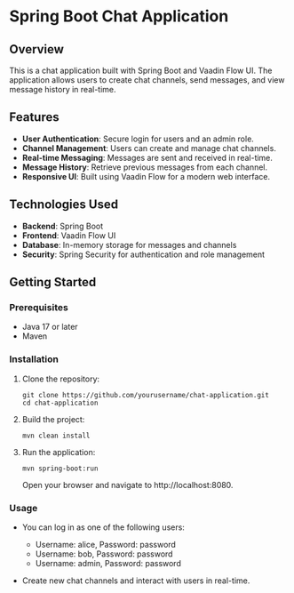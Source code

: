 # Spring Boot Chat Application

## Overview

This is a chat application built with Spring Boot and Vaadin Flow UI. The application allows users to create chat channels, send messages, and view message history in real-time. 

## Features

- **User Authentication**: Secure login for users and an admin role.
- **Channel Management**: Users can create and manage chat channels.
- **Real-time Messaging**: Messages are sent and received in real-time.
- **Message History**: Retrieve previous messages from each channel.
- **Responsive UI**: Built using Vaadin Flow for a modern web interface.

## Technologies Used

- **Backend**: Spring Boot
- **Frontend**: Vaadin Flow UI
- **Database**: In-memory storage for messages and channels
- **Security**: Spring Security for authentication and role management

## Getting Started

### Prerequisites

- Java 17 or later
- Maven

### Installation

1. Clone the repository:

   ```
   git clone https://github.com/yourusername/chat-application.git
   cd chat-application
   ```
2. Build the project:
   
    ```
    mvn clean install
    ```
3. Run the application:
      
    ```
    mvn spring-boot:run
    ```
    Open your browser and navigate to http://localhost:8080.

### Usage
- You can log in as one of the following users:

  - Username: alice, Password: password
  - Username: bob, Password: password
  - Username: admin, Password: password

- Create new chat channels and interact with users in real-time.
